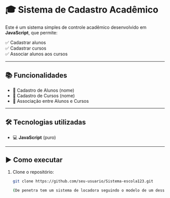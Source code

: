 # 🎓 Sistema de Cadastro Acadêmico

Este é um sistema simples de controle acadêmico desenvolvido em **JavaScript**, que permite:

✅ Cadastrar alunos  
✅ Cadastrar cursos  
✅ Associar alunos aos cursos

---

## 📚 Funcionalidades

- 👤 Cadastro de Alunos (nome)
- 📘 Cadastro de Cursos (nome)
- 🔗 Associação entre Alunos e Cursos

---

## 🛠 Tecnologias utilizadas

- 💻 **JavaScript** (puro)
---

## ▶️ Como executar

1. Clone o repositório:
   ```bash
   git clone https://github.com/seu-usuario/Sistema-escola123.git

   (De penetra tem um sistema de locadora seguindo o modelo de um desses sistemas escola /*O mais desenvolvido*/
